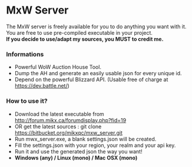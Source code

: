 # MxW Server #

The MxW server is freely available for you to do anything you want with it.  
You are free to use pre-compiled executable in your project.  
**If you decide to use/adapt my sources, you MUST to credit me.**

### Informations ###

* Powerful WoW Auction House Tool.
* Dump the AH and generate an easily usable json for every unique id.
* Depend on the powerful Blizzard API. (Usable free of charge at https://dev.battle.net/)

### How to use it? ###

* Download the latest executable from http://forum.mikx.ca/forumdisplay.php?fid=19
* OR get the latest sources : git clone https://bitbucket.org/mikxqc/mxw_server.git
* Run mwx_server.exe, a blank settings.json will be created.
* Fill the settings.json with your region, your realm and your api key.
* Run it and use the generated json the way you want!
* **Windows (any) / Linux (mono) / Mac OSX (mono)**